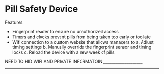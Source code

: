 # Pill Safety Device
Features
- Fingerprint reader to ensure no unauthorized access
- Timers and clocks prevent pills from being taken too early or too late
- Wifi connection to a custom website that allows managers to 
  a. Adjust timing settings
  b. Manually override the fingerprint sensor and timing locks
  c. Reload the device with a new week of pills



NEED TO HID WIFI AND PRIVATE INFORMATOIN ____________________
*****************************************************